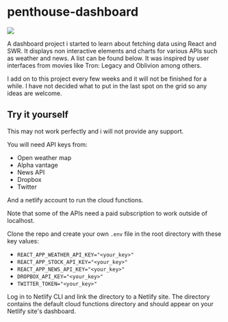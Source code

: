 # penthouse-dashboard

![](https://media.giphy.com/media/oGkyQ8R8Nqiy1SfaWS/giphy.gif)

A dashboard project i started to learn about fetching data using React and SWR. It displays non interactive elements and charts for various APIs such as weather and news. A list can be found below. It was inspired by user interfaces from movies like Tron: Legacy and Oblivion among others.

I add on to this project every few weeks and it will not be finished for a while. I have not decided what to put in the last spot on the grid so any ideas are welcome.


## Try it yourself
This may not work perfectly and i will not provide any support.

You will need API keys from:
- Open weather map
- Alpha vantage
- News API
- Dropbox
- Twitter

And a netlify account to run the cloud functions.

Note that some of the APIs need a paid subscription to work outside of localhost.

Clone the repo and create your own `.env` file in the root directory with these key values:

- `REACT_APP_WEATHER_API_KEY="<your_key>"`
- `REACT_APP_STOCK_API_KEY="<your_key>"`
- `REACT_APP_NEWS_API_KEY="<your_key>"`
- `DROPBOX_API_KEY="<your_key>"`
- `TWITTER_TOKEN="<your_key>"`


Log in to Netlify CLI and link the directory to a Netlify site. The directory contains the default cloud functions directory and should appear on your Netlify site's dashboard.
